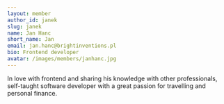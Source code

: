 ```yaml
---
layout: member
author_id: janek
slug: janek
name: Jan Hanc
short_name: Jan
email: jan.hanc@brightinventions.pl
bio: Frontend developer
avatar: /images/members/janhanc.jpg
---
```

In love with frontend and sharing his knowledge with other professionals, self-taught software developer with a great passion for travelling and personal finance. 
